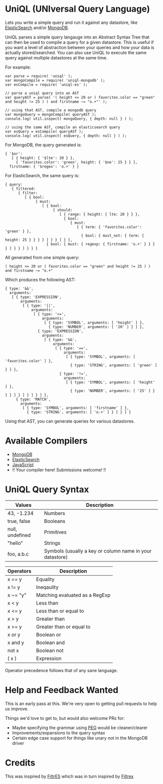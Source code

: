 UniQL (UNIversal Query Language)
=======

Lets you write a simple query and run it against any datastore, like [ElasticSearch](https://github.com/honeinc/uniql-es)
and/or [MongoDB](https://github.com/honeinc/uniql-mongodb).

UniQL parses a simple query langauge into an Abstract Syntax Tree that can then be used to compile a query for a given
datastore. This is useful if you want a level of abstraction between your queries and how your data is actually
stored/searched. You can also use UniQL to execute the same query against multiple datastores at the same time.

For example:

```
var parse = require( 'uniql' );
var mongoCompile = require( 'uniql-mongodb' );
var esCompile = require( 'uniql-es' );

// parse a uniql query into an AST
var queryAST = parse( '( height <= 20 or ( favorites.color == "green" and height != 25 ) ) and firstname ~= "o.+"' );

// using that AST, compile a mongodb query
var mongoQuery = mongoCompile( queryAST );
console.log( util.inspect( mongoQuery, { depth: null } ) );

// using the same AST, compile an elasticsearch query
var esQuery = esCompile( queryAST );
console.log( util.inspect( esQuery, { depth: null } ) );
```

For MongoDB, the query generated is:

```
{ '$or': 
   [ { height: { '$lte': 20 } },
     { 'favorites.color': 'green', height: { '$ne': 25 } } ],
  firstname: { '$regex': 'o.+' } }
```

For ElasticSearch, the same query is:

```
{ query: 
   { filtered: 
      { filter: 
         [ { bool: 
              { must: 
                 [ { bool: 
                      { should: 
                         [ { range: { height: { lte: 20 } } },
                           { bool: 
                              { must: 
                                 [ { term: { 'favorites.color': 'green' } },
                                   { bool: { must_not: { term: { height: 25 } } } } ] } } ] } },
                   { bool: { must: { regexp: { firstname: 'o.+' } } } } ] } } ] } } }
```

All generated from one simple query:

````
( height <= 20 or ( favorites.color == "green" and height != 25 ) ) and firstname ~= "o.+"
````

Which produces the following AST:

```
{ type: '&&',
  arguments: 
   [ { type: 'EXPRESSION',
       arguments: 
        [ { type: '||',
            arguments: 
             [ { type: '<=',
                 arguments: 
                  [ { type: 'SYMBOL', arguments: [ 'height' ] },
                    { type: 'NUMBER', arguments: [ '20' ] } ] },
               { type: 'EXPRESSION',
                 arguments: 
                  [ { type: '&&',
                      arguments: 
                       [ { type: '==',
                           arguments: 
                            [ { type: 'SYMBOL', arguments: [ 'favorites.color' ] },
                              { type: 'STRING', arguments: [ 'green' ] } ] },
                         { type: '!=',
                           arguments: 
                            [ { type: 'SYMBOL', arguments: [ 'height' ] },
                              { type: 'NUMBER', arguments: [ '25' ] } ] } ] } ] } ] } ] },
     { type: 'MATCH',
       arguments: 
        [ { type: 'SYMBOL', arguments: [ 'firstname' ] },
          { type: 'STRING', arguments: [ 'o.+' ] } ] } ] }
```

Using that AST, you can generate queries for various datastores.

# Available Compilers

- [MongoDB](https://github.com/honeinc/uniql-mongodb)
- [ElasticSearch](https://github.com/honeinc/uniql-es)
- [JavaScript](https://github.com/honeinc/uniql-js)
- !! Your compiler here! Submissions welcome! !!

# UniQL Query Syntax

| Values          | Description                                                               |
| --------------- | ------------------------------------------------------------------------- |
| 43, -1.234      | Numbers                                                                   |
| true, false     | Booleans                                                                  |
| null, undefined | Primitives                                                                |
| "hello"         | Strings                                                                   |
| foo, a.b.c      | Symbols (usually a key or column name in your datastore)                  |

| Operators   | Description                                                              |
| ----------- | ------------------------------------------------------------------------ |
| x == y      | Equality                                                                 |
| x != y      | Ineqaulity                                                               |
| x ~= "y"    | Matching evaluated as a RegExp                                           |
| x < y       | Less than                                                                |
| x <= y      | Less than or equal to                                                    |
| x > y       | Greater than                                                             |
| x >= y      | Greater than or equal to                                                 |
| x or y      | Boolean or                                                               |
| x and y     | Boolean and                                                              |
| not x       | Boolean not                                                              |
| ( x )       | Expression                                                               |

Operator precedence follows that of any sane language.

# Help and Feedback Wanted

This is an early pass at this. We're very open to getting pull requests to help us improve.

Things we'd love to get to, but would also welcome PRs for:

- Maybe specifying the grammar using [PEG](http://pegjs.org/) would be cleaner/clearer
- Improvements/expansions to the query syntax
- Certain edge case support for things like unary not in the MongoDB driver

# Credits

This was inspired by [FiltrES](https://github.com/abeisgreat/filtres) which was in turn inspired by [Filtrex](https://github.com/joewalnes/filtrex)
